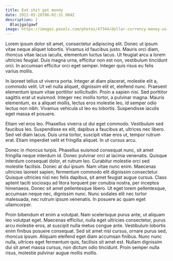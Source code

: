 ```yaml
---
title: Eat shit get money
date: 2022-05-26T06:02:31.984Z
description: |
  Blasjga[gawf
image: https://images.pexels.com/photos/47344/dollar-currency-money-us-dollar-47344.jpeg?auto=compress&cs=tinysrgb&w=1260&h=750&dpr=1
---
```

<!--StartFragment-->

Lorem ipsum dolor sit amet, consectetur adipiscing elit. Donec ut ipsum vitae neque aliquet lobortis. Vivamus id faucibus justo. Mauris orci diam, rhoncus vitae lacus iaculis, elementum luctus lacus. Ut feugiat arcu a lorem ultricies feugiat. Duis magna urna, efficitur non est non, vestibulum tincidunt orci. In accumsan efficitur orci eget semper. Integer quis risus eu felis varius mollis.

In laoreet tellus ut viverra porta. Integer at diam placerat, molestie elit a, commodo velit. Ut vel nulla aliquet, dignissim elit et, eleifend nunc. Praesent elementum ipsum vitae porttitor sollicitudin. Proin a sapien nisi. Sed porttitor sagittis erat ut euismod. Integer nec mollis tortor, a pulvinar magna. Mauris elementum, ex a aliquet mollis, lectus eros molestie leo, id semper odio lectus non nibh. Vivamus vehicula ut leo eu lobortis. Suspendisse iaculis eget massa et posuere.

Etiam vel eros leo. Phasellus viverra ut dui eget commodo. Vestibulum sed faucibus leo. Suspendisse ex elit, dapibus a faucibus at, ultrices nec libero. Sed vel diam lacus. Duis urna tortor, suscipit vitae eros ut, tempor rutrum erat. Etiam imperdiet velit et fringilla aliquet. In ut cursus arcu.

Donec in rhoncus turpis. Phasellus euismod consequat nunc, sit amet fringilla neque interdum id. Donec pulvinar orci at lacinia venenatis. Quisque interdum consequat dolor, et rutrum leo. Curabitur molestie orci sed molestie facilisis. Donec at dui ipsum. Nam vitae nunc enim. Maecenas ultricies laoreet sapien, fermentum commodo elit dignissim consectetur. Quisque ultricies nisl nec felis dapibus, sit amet feugiat augue cursus. Class aptent taciti sociosqu ad litora torquent per conubia nostra, per inceptos himenaeos. Donec sit amet pellentesque libero. Ut eget lorem pellentesque, accumsan neque nec, dignissim nunc. Nunc sodales elit nec tortor malesuada, nec rutrum ipsum venenatis. In posuere ac quam eget ullamcorper.

Proin bibendum et enim a volutpat. Nam scelerisque purus ante, ut aliquam leo volutpat eget. Maecenas efficitur, nulla eget ultricies consectetur, purus arcu molestie eros, at suscipit nulla metus congue ante. Vestibulum lobortis enim finibus posuere consequat. Sed sit amet nisl cursus, ornare purus sed, rhoncus ipsum. Aliquam eleifend eget diam accumsan finibus. Nunc nunc nulla, ultrices eget fermentum quis, facilisis sit amet est. Nullam dignissim dui sit amet massa cursus, non dictum odio tincidunt. Proin semper nulla risus, molestie pulvinar augue mollis mollis.

<!--EndFragment-->